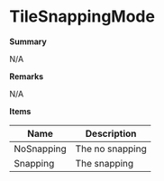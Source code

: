# TileSnappingMode

**Summary**

N/A

**Remarks**

N/A

**Items**

|Name|Description|
|---|---|
|NoSnapping|The no snapping|
|Snapping|The snapping|

